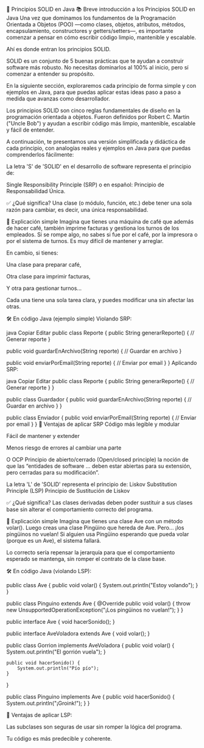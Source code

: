 📘 Principios SOLID en Java
📚 Breve introducción a los Principios SOLID en Java
Una vez que dominamos los fundamentos de la Programación Orientada a Objetos (POO) —como clases, objetos, atributos, métodos, encapsulamiento, constructores y getters/setters—, es importante comenzar a pensar en cómo escribir código limpio, mantenible y escalable.

Ahí es donde entran los principios SOLID.

SOLID es un conjunto de 5 buenas prácticas que te ayudan a construir software más robusto. No necesitas dominarlos al 100% al inicio, pero sí comenzar a entender su propósito.

En la siguiente sección, exploraremos cada principio de forma simple y con ejemplos en Java, para que puedas aplicar estas ideas paso a paso a medida que avanzas como desarrollador.

Los principios SOLID son cinco reglas fundamentales de diseño en la programación orientada a objetos. Fueron definidos por Robert C. Martin ("Uncle Bob") y ayudan a escribir código más limpio, mantenible, escalable y fácil de entender.

A continuación, te presentamos una versión simplificada y didáctica de cada principio, con analogías reales y ejemplos en Java para que puedas comprenderlos fácilmente:

La letra 'S' de 'SOLID' en el desarrollo de software representa el principio de:

Single Responsibility Principle (SRP) o en español: Principio de Responsabilidad Única.

✅ ¿Qué significa? Una clase (o módulo, función, etc.) debe tener una sola razón para cambiar, es decir, una única responsabilidad.

📌 Explicación simple Imagina que tienes una máquina de café que además de hacer café, también imprime facturas y gestiona los turnos de los empleados. Si se rompe algo, no sabes si fue por el café, por la impresora o por el sistema de turnos. Es muy difícil de mantener y arreglar.

En cambio, si tienes:

Una clase para preparar café,

Otra clase para imprimir facturas,

Y otra para gestionar turnos...

Cada una tiene una sola tarea clara, y puedes modificar una sin afectar las otras.

🛠️ En código Java (ejemplo simple) Violando SRP:

java Copiar Editar public class Reporte { public String generarReporte() { // Generar reporte }

public void guardarEnArchivo(String reporte) {
    // Guardar en archivo
}

public void enviarPorEmail(String reporte) {
    // Enviar por email
}
} Aplicando SRP:

java Copiar Editar public class Reporte { public String generarReporte() { // Generar reporte } }

public class Guardador { public void guardarEnArchivo(String reporte) { // Guardar en archivo } }

public class Enviador { public void enviarPorEmail(String reporte) { // Enviar por email } } 🧠 Ventajas de aplicar SRP Código más legible y modular

Fácil de mantener y extender

Menos riesgo de errores al cambiar una parte

O OCP Principio de abierto/cerrado (Open/closed principle) la noción de que las “entidades de software … deben estar abiertas para su extensión, pero cerradas para su modificación”.



La letra 'L' de 'SOLID' representa el principio de:
Liskov Substitution Principle (LSP)
Principio de Sustitución de Liskov

✅ ¿Qué significa?
Las clases derivadas deben poder sustituir a sus clases base sin alterar el comportamiento correcto del programa.

📌 Explicación simple
Imagina que tienes una clase Ave con un método volar(). Luego creas una clase Pingüino que hereda de Ave. Pero... ¡los pingüinos no vuelan! Si alguien usa Pingüino esperando que pueda volar (porque es un Ave), el sistema fallará.

Lo correcto sería repensar la jerarquía para que el comportamiento esperado se mantenga, sin romper el contrato de la clase base.

🛠️ En código Java (violando LSP):

public class Ave {
    public void volar() {
        System.out.println("Estoy volando");
    }
}

public class Pinguino extends Ave {
    @Override
    public void volar() {
        throw new UnsupportedOperationException("¡Los pingüinos no vuelan!");
    }
}



public interface Ave {
    void hacerSonido();
}

public interface AveVoladora extends Ave {
    void volar();
}

public class Gorrion implements AveVoladora {
    public void volar() {
        System.out.println("El gorrión vuela");
    }

    public void hacerSonido() {
        System.out.println("Pío pío");
    }
}

public class Pinguino implements Ave {
    public void hacerSonido() {
        System.out.println("¡Groink!");
    }
}


🧠 Ventajas de aplicar LSP:

Las subclases son seguras de usar sin romper la lógica del programa.

Tu código es más predecible y coherente.

